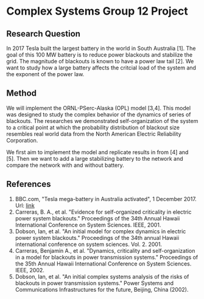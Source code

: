 # Complex Systems Group 12 Project

## Research Question
In 2017 Tesla built the largest battery in the world in South Australia [1]. The goal of this 100 MW battery is to reduce power blackouts and stabilize the grid. The magnitude of blackouts is known to have a power law tail [2]. We want to study how a large battery affects the critcial load of the system and the exponent of the power law.

## Method
We will implement the ORNL-PSerc-Alaska (OPL) model [3,4]. This model was designed to study the complex behavior of the dynamics of series of blackouts. The researches we demonstrated self-organization of the system to a critical point at which the probability distribution of blackout size resembles real world data from the North American Electric Reliability Corporation.

We first aim to implement the model and replicate results in from [4] and [5]. Then we want to add a large stabilizing battery to the network and compare the network with and without battery.


## References
1. BBC.com, "Tesla mega-battery in Australia activated", 1 December 2017. Url: [link](https://www.bbc.com/news/world-australia-42190358 "https://www.bbc.com/news/world-australia-42190358")
2. Carreras, B. A., et al. "Evidence for self-organized criticality in electric power system blackouts." Proceedings of the 34th Annual Hawaii International Conference on System Sciences. IEEE, 2001.
3. Dobson, Ian, et al. "An initial model for complex dynamics in electric power system blackouts." Proceedings of the 34th annual Hawaii international conference on system sciences. Vol. 2. 2001.
4. Carreras, Benjamin A., et al. "Dynamics, criticality and self-organization in a model for blackouts in power transmission systems." Proceedings of the 35th Annual Hawaii International Conference on System Sciences. IEEE, 2002.
5. Dobson, Ian, et al. "An initial complex systems analysis of the risks of blackouts in power transmission systems." Power Systems and Communications Infrastructures for the future, Beijing, China (2002).
